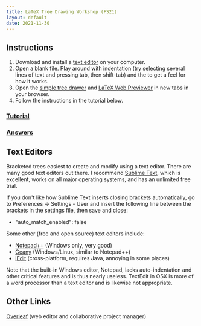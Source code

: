 ```yaml
---
title: LaTeX Tree Drawing Workshop (FS21)
layout: default
date: 2021-11-30
---
```


## Instructions

1. Download and install a [text editor](#text-editors) on your computer.
2.  Open a blank file. Play around with indentation (try selecting several lines of text and pressing tab, then shift-tab) and the to get a feel for how it works.
3.  Open the [simple tree drawer](http://ironcreek.net/syntaxtree/) and
    [LaTeX Web Previewer](http://www.tlhiv.org/ltxpreview/) in new tabs
    in your browser.
4.  Follow the instructions in the tutorial below.

### [Tutorial](tutorial.txt)

### [Answers](answers.txt)

## Text Editors

Bracketed trees easiest to create and modify using a text editor. There are many good text editors out there. I recommend [Sublime Text](http://www.sublimetext.com), which is excellent, works on all major operating systems, and has an unlimited free trial.

If you don't like how Sublime Text inserts closing brackets automatically, go to Preferences -> Settings - User and insert the following line between the brackets in the settings file, then save and close:
-   "auto\_match\_enabled": false

Some other (free and open source) text editors include:

-   [Notepad++](http://notepad-plus-plus.org/) (Windows only, very good)
-   [Geany](http://www.geany.org) (Windows/Linux, similar to Notepad++)
-   [jEdit](http://jedit.org) (cross-platform, requires Java, annoying
    in some places)

Note that the built-in Windows editor, Notepad, lacks auto-indentation and other critical features and is thus nearly useless. TextEdit in OSX is more of a word processor than a text editor and is likewise not appropriate.

## Other Links

[Overleaf](https://www.overleaf.com/) (web editor and
    collaborative project manager)

